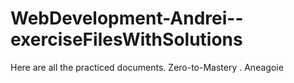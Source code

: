 # WebDevelopment-Andrei--exerciseFilesWithSolutions
Here are all the practiced documents. Zero-to-Mastery . Aneagoie
